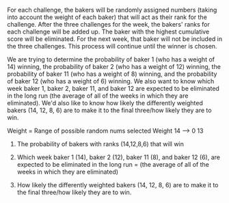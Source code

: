 For each challenge, the bakers will be randomly assigned numbers (taking into account the weight of each baker) that will act as their rank for the challenge.
After the three challenges for the week, the bakers' ranks for each challenge will be added up. The baker with the highest cumulative score will be eliminated. For the next week, that baker will not be included in the three challenges. This process will continue until the winner is chosen. 


We are trying to determine the probability of baker 1 (who has a weight of 14) winning, the probability of baker 2 (who has a weight of 12) winning, the probability of baker 11 (who has a weight of 8) winning, and the probability of baker 12 (who has a weight of 6) winning. We also want to know which week baker 1, baker 2, baker 11, and baker 12 are expected to be eliminated in the long run (the average of all of the weeks in which they are eliminated). We'd also like to know how likely the differently weighted bakers (14, 12, 8, 6) are to make it to the final three/how likely they are to win.

Weight = Range of possible random nums selected 
Weight 14 --> 0 13

1. The probability of bakers with ranks (14,12,8,6) that will win

2. Which week baker 1 (14), baker 2 (12), baker 11 (8), and baker 12 (6), are expected to be eliminated in the long run = (the average of all of the weeks in which they are eliminated)

3. How likely the differently weighted bakers (14, 12, 8, 6) are to make it to the final three/how likely they are to win.